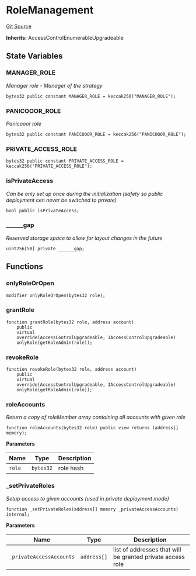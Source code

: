 # RoleManagement
[Git Source](https://github.com/HedgeFarm/smart-farmer/blob/992c3b4a8bc708d23c14656e504528c18f790128/contracts/common/RoleManagement.sol)

**Inherits:**
AccessControlEnumerableUpgradeable


## State Variables
### MANAGER_ROLE
*Manager role - Manager of the strategy*


```solidity
bytes32 public constant MANAGER_ROLE = keccak256("MANAGER_ROLE");
```


### PANICOOOR_ROLE
*Panicooor role*


```solidity
bytes32 public constant PANICOOOR_ROLE = keccak256("PANICOOOR_ROLE");
```


### PRIVATE_ACCESS_ROLE

```solidity
bytes32 public constant PRIVATE_ACCESS_ROLE = keccak256("PRIVATE_ACCESS_ROLE");
```


### isPrivateAccess
*Can be only set up once during the initialization (safety so public deployment cen never be switched to private)*


```solidity
bool public isPrivateAccess;
```


### ______gap
*Reserved storage space to allow for layout changes in the future*


```solidity
uint256[50] private ______gap;
```


## Functions
### onlyRoleOrOpen


```solidity
modifier onlyRoleOrOpen(bytes32 role);
```

### grantRole


```solidity
function grantRole(bytes32 role, address account)
    public
    virtual
    override(AccessControlUpgradeable, IAccessControlUpgradeable)
    onlyRole(getRoleAdmin(role));
```

### revokeRole


```solidity
function revokeRole(bytes32 role, address account)
    public
    virtual
    override(AccessControlUpgradeable, IAccessControlUpgradeable)
    onlyRole(getRoleAdmin(role));
```

### roleAccounts

*Return a copy of roleMember array containing all accounts with given role*


```solidity
function roleAccounts(bytes32 role) public view returns (address[] memory);
```
**Parameters**

|Name|Type|Description|
|----|----|-----------|
|`role`|`bytes32`|role hash|


### _setPrivateRoles

*Setup access to given accounts (used in private deployment mode)*


```solidity
function _setPrivateRoles(address[] memory _privateAccessAccounts) internal;
```
**Parameters**

|Name|Type|Description|
|----|----|-----------|
|`_privateAccessAccounts`|`address[]`|list of addresses that will be granted private access role|


